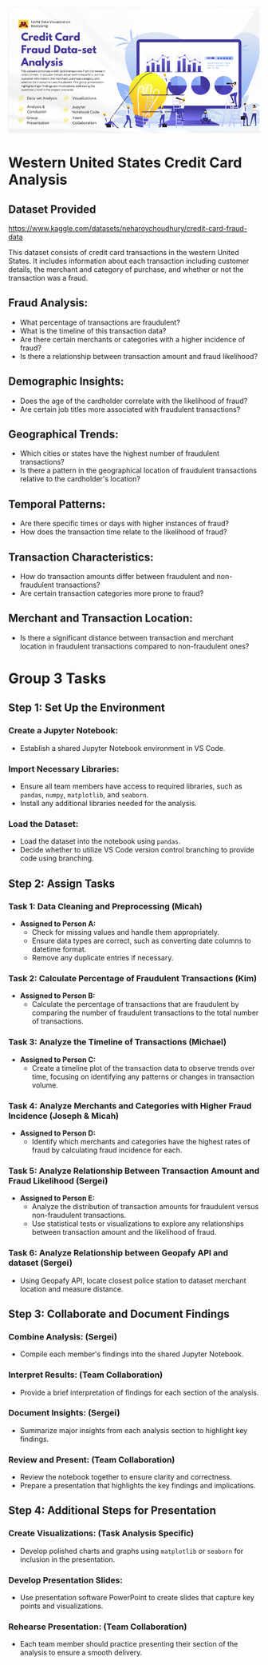 ![alt text](Project1_ReadME_graphic.png)

# Western United States Credit Card Analysis

## Dataset Provided

https://www.kaggle.com/datasets/neharoychoudhury/credit-card-fraud-data

This dataset consists of credit card transactions in the western United States. It includes information about each transaction including customer details, the merchant and category of purchase, and whether or not the transaction was a fraud.

## Fraud Analysis:

- What percentage of transactions are fraudulent?
- What is the timeline of this transaction data? 
- Are there certain merchants or categories with a higher incidence of fraud?
- Is there a relationship between transaction amount and fraud likelihood?

## Demographic Insights:

- Does the age of the cardholder correlate with the likelihood of fraud?
- Are certain job titles more associated with fraudulent transactions?

## Geographical Trends:

- Which cities or states have the highest number of fraudulent transactions?
- Is there a pattern in the geographical location of fraudulent transactions relative to the cardholder's location?

## Temporal Patterns:

- Are there specific times or days with higher instances of fraud?
- How does the transaction time relate to the likelihood of fraud?

## Transaction Characteristics:

- How do transaction amounts differ between fraudulent and non-fraudulent transactions?
- Are certain transaction categories more prone to fraud?

## Merchant and Transaction Location:

- Is there a significant distance between transaction and merchant location in fraudulent transactions compared to non-fraudulent ones?


# Group 3 Tasks 

## Step 1: Set Up the Environment

### Create a Jupyter Notebook:

- Establish a shared Jupyter Notebook environment in VS Code. 

### Import Necessary Libraries:

- Ensure all team members have access to required libraries, such as `pandas`, `numpy`, `matplotlib`, and `seaborn`.
- Install any additional libraries needed for the analysis.

### Load the Dataset:

- Load the dataset into the notebook using `pandas`.
- Decide whether to utilize VS Code version control branching to provide code using branching. 

## Step 2: Assign Tasks

### Task 1: Data Cleaning and Preprocessing (Micah)

- **Assigned to Person A:**
  - Check for missing values and handle them appropriately.
  - Ensure data types are correct, such as converting date columns to datetime format.
  - Remove any duplicate entries if necessary.

### Task 2: Calculate Percentage of Fraudulent Transactions (Kim)

- **Assigned to Person B:**
  - Calculate the percentage of transactions that are fraudulent by comparing the number of fraudulent transactions to the total number of transactions.

### Task 3: Analyze the Timeline of Transactions (Michael)

- **Assigned to Person C:**
  - Create a timeline plot of the transaction data to observe trends over time, focusing on identifying any patterns or changes in transaction volume.

### Task 4: Analyze Merchants and Categories with Higher Fraud Incidence (Joseph & Micah)

- **Assigned to Person D:**
  - Identify which merchants and categories have the highest rates of fraud by calculating fraud incidence for each.

### Task 5: Analyze Relationship Between Transaction Amount and Fraud Likelihood (Sergei)

- **Assigned to Person E:**
  - Analyze the distribution of transaction amounts for fraudulent versus non-fraudulent transactions.
  - Use statistical tests or visualizations to explore any relationships between transaction amount and the likelihood of fraud.

### Task 6: Analyze Relationship between Geopafy API and dataset (Sergei)

  - Using Geopafy API, locate closest police station to dataset merchant location and measure distance. 

## Step 3: Collaborate and Document Findings

### Combine Analysis: (Sergei)

- Compile each member's findings into the shared Jupyter Notebook.

### Interpret Results: (Team Collaboration)

- Provide a brief interpretation of findings for each section of the analysis.

### Document Insights: (Sergei)

- Summarize major insights from each analysis section to highlight key findings.

### Review and Present: (Team Collaboration)

- Review the notebook together to ensure clarity and correctness.
- Prepare a presentation that highlights the key findings and implications.

## Step 4: Additional Steps for Presentation

### Create Visualizations: (Task Analysis Specific)

- Develop polished charts and graphs using `matplotlib` or `seaborn` for inclusion in the presentation.

### Develop Presentation Slides:

- Use presentation software PowerPoint to create slides that capture key points and visualizations.

### Rehearse Presentation: (Team Collaboration)

- Each team member should practice presenting their section of the analysis to ensure a smooth delivery.

